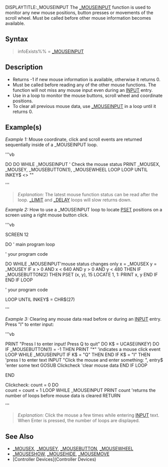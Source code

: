DISPLAYTITLE:_MOUSEINPUT
The [_MOUSEINPUT](_MOUSEINPUT) function is used to monitor any new mouse positions, button presses or movements of the scroll wheel. Must be called before other mouse information becomes available.


## Syntax

> infoExists%% = [_MOUSEINPUT](_MOUSEINPUT)


## Description

* Returns -1 if new mouse information is available, otherwise it returns 0.
* Must be called before reading any of the other mouse functions. The function will not miss any mouse input even during an [INPUT](INPUT) entry.
* Use in a loop to monitor the mouse buttons, scroll wheel and coordinate positions.
* To clear all previous mouse data, use [_MOUSEINPUT](_MOUSEINPUT) in a loop until it returns 0.


## Example(s)

*Example 1:* Mouse coordinate, click and scroll events are returned sequentially inside of a _MOUSEINPUT loop.

'''vb

DO
  DO WHILE _MOUSEINPUT '      Check the mouse status
    PRINT _MOUSEX, _MOUSEY, _MOUSEBUTTON(1), _MOUSEWHEEL
  LOOP
LOOP UNTIL INKEY$ <> "" 

'''
>  *Explanation:* The latest mouse function status can be read after the loop. [_LIMIT](_LIMIT) and [_DELAY](_DELAY) loops will slow returns down.


*Example 2:* How to use a _MOUSEINPUT loop to locate [PSET](PSET) positions on a screen using a right mouse button click.

'''vb

SCREEN 12

DO ' main program loop

  ' your program code

  DO WHILE _MOUSEINPUT'mouse status changes only
    x = _MOUSEX
    y = _MOUSEY
    IF x > 0 AND x < 640 AND y > 0 AND y < 480 THEN
      IF _MOUSEBUTTON(2) THEN
        PSET (x, y), 15
        LOCATE 1, 1: PRINT x, y
      END IF
    END IF
  LOOP 

  ' your program code

LOOP UNTIL INKEY$ = CHR$(27) 

'''


*Example 3:* Clearing any mouse data read before or during an [INPUT](INPUT) entry. Press "I" to enter input:

'''vb

PRINT "Press I to enter input! Press Q to quit"
DO 
  K$ = UCASE$(INKEY$) 
  DO  
    IF _MOUSEBUTTON(1) = -1 THEN PRINT "*"    'indicates a mouse click event
  LOOP WHILE _MOUSEINPUT
  IF K$ = "Q" THEN END 
  IF K$ = "I" THEN                                          'press I to enter text
    INPUT "Click the mouse and enter something: ", entry$   'enter some text 
    GOSUB Clickcheck                                        'clear mouse data
  END IF 
LOOP 

END 

Clickcheck: 
count = 0 
DO  
  count = count + 1 
LOOP WHILE _MOUSEINPUT
PRINT count        'returns the number of loops before mouse data is cleared
RETURN 

'''
> *Explanation:* Click the mouse a few times while entering [INPUT](INPUT) text. When Enter is pressed, the number of loops are displayed.


## See Also

* [_MOUSEX](_MOUSEX), [_MOUSEY](_MOUSEY), [_MOUSEBUTTON](_MOUSEBUTTON), [_MOUSEWHEEL](_MOUSEWHEEL)
* [_MOUSESHOW](_MOUSESHOW), [_MOUSEHIDE](_MOUSEHIDE), [_MOUSEMOVE](_MOUSEMOVE)
* [Controller Devices](Controller Devices)





